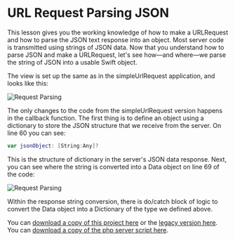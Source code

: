 # URL Request Parsing JSON

This lesson gives you the working knowledge of how to make a URLRequest and how to parse the JSON text response into an object.  Most server code is transmitted using strings of JSON data.  Now that you understand how to parse JSON and make a URLRequest, let's see how—and where—we parse the string of JSON into a usable Swift object.

The view is set up the same as in the simpleUrlRequest application, and looks like this:

![Request Parsing](/F2020/assets/img/URLRequestParsingJSON_1.png)

The only changes to the code from the simpleUrlRequest version happens in the callback function. The first thing is to define an object using a dictionary to store the JSON structure that we receive from the server.  On line 60 you can see:

```swift
var jsonObject: [String:Any]?
```

This is the structure of dictionary in the server's JSON data response.  Next, you can see where the string is converted into a Data object on line 69 of the code:

![Request Parsing](/F2020/assets/img/URLRequestParsingJSON_2.png)

Within the response string conversion, there is do/catch block of logic to convert the Data object into a Dictionary of the type we defined above.

You can [download a copy of this project here](/F2020/assets/downloads/URLRequestParsingJSON.zip) or the [legacy version here](/F2020/assets/downloads/legacyURLRequestParsingJSON.zip).  You can [download a copy of the php server script here](/F2020/assets/downloads/URLRequestParsingJSONServer.zip).
